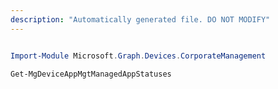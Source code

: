 ```yaml
---
description: "Automatically generated file. DO NOT MODIFY"
---
```


```powershell

Import-Module Microsoft.Graph.Devices.CorporateManagement

Get-MgDeviceAppMgtManagedAppStatuses

```